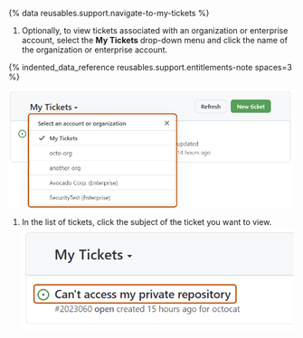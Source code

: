 {% data reusables.support.navigate-to-my-tickets %}
1. Optionally, to view tickets associated with an organization or enterprise account, select the **My Tickets** drop-down menu and click the name of the organization or enterprise account.

{% indented_data_reference reusables.support.entitlements-note spaces=3 %}

   ![Screenshot showing the "My Tickets" dropdown menu highlighted in dark orange.](/assets/images/help/support/ticket-context.png)
1. In the list of tickets, click the subject of the ticket you want to view.
![Screenshot showing a list of support tickets. A ticket's subject, "Can't access my private repository," is highlighted in orange.](/assets/images/help/support/my-tickets-list.png)
